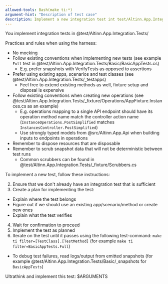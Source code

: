 ```yaml
---
allowed-tools: Bash(make ti:*)
argument-hint: "Description of test case"
description: Implement a new integration test int test/Altinn.App.Integration.Tests/
---
```


You implement integration tests in @test/Altinn.App.Integration.Tests/

Practices and rules when using the harness:
* No mocking
* Follow existing conventions when implementing new tests (see example `Full` test in @test/Altinn.App.Integration.Tests/Basic/BasicAppTests.cs)
  * E.g. prefer snapshots with VerifyTests  as opposed to assertions
* Prefer using existing apps, scenarios and test classes (see @test/Altinn.App.Integration.Tests/_testapps)
  * Feel free to extend existing methods as well, fixture setup and disposal is expensive
* Follow existing conventions when creating new operations (see @test/Altinn.App.Integration.Tests/_fixture/Operations/AppFixture.Instances.cs as an example)
  * E.g. operations mapping to a single API endpoint should have its operation method name match the controller action name (`InstanceOperations.PostSimplified` matches `InstancesController.PostSimplified`)
  * Use strongly typed models from @src/Altinn.App.Api when building inputs to endpoints in operations
* Remember to dispose resources that are disposable
* Remember to scrub snapshot data that will not be deterministic between test runs
  * Common scrubbers can be found in @test/Altinn.App.Integration.Tests/_fixture/Scrubbers.cs

To implement a new test, follow these instructions:

2. Ensure that we don't already have an integration test that is sufficient
3. Create a plan for implementing the test:
  - Explain where the test belongs
  - Figure out if we should use an existing app/scenario/method or create new ones
  - Explain what the test verifies
4. Wait for confirmation to proceed
5. Implement the test as planned
6. Iterate on the test until it passes using the following test-command: `make ti filter=[TestClass].[TestMethod]` (for example `make ti filter=BasicAppTests.Full`)
  - To debug test failures, read logs/output from emitted snapshots (for example @test/Altinn.App.Integration.Tests/Basic/_snapshots for `BasicAppTests`)

Ultrathink and implement this test: $ARGUMENTS

